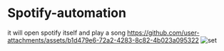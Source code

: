 # Spotify-automation
it will open spotify itself and play a song 
https://github.com/user-attachments/assets/b1d479e6-72a2-4283-8c82-4b023a095322
![set](https://github.com/user-attachments/assets/b1d479e6-72a2-4283-8c82-4b023a095322)
